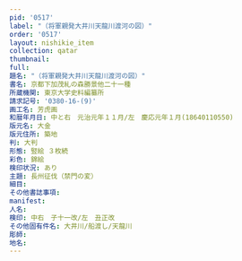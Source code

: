 ```yaml
---
pid: '0517'
label: "（将軍親発大井川天龍川渡河の図）"
order: '0517'
layout: nishikie_item
collection: qatar
thumbnail: 
full: 
題名: "（将軍親発大井川天龍川渡河の図）"
書名: 京都下加茂糺の森勝景他二十一種
所蔵機関: 東京大学史料編纂所
請求記号: '0380-16-(9)'
画工名: 芳虎画
和暦年月日: 中と右　元治元年１１月/左　慶応元年１月(18640110550)
版元名: 大金
版元住所: 築地
判: 大判
形態: 竪絵 ３枚続
彩色: 錦絵
検印状況: あり
主題: 長州征伐（禁門の変）
細目: 
その他書誌事項: 
manifest: 
人名: 
検印: 中右　子十一改/左　丑正改
その他固有件名: 大井川/船渡し/天龍川
彫師: 
地名: 
---
```

